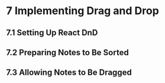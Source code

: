 # 7 Implementing Drag and Drop

## 7.1 Setting Up React DnD

## 7.2 Preparing Notes to Be Sorted

## 7.3 Allowing Notes to Be Dragged
